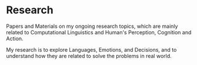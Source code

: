 # Research

Papers and Materials on my ongoing research topics, which are mainly related to Computational Linguistics and Human's Perception, Cognition and Action.

My research is to explore Languages, Emotions, and Decisions, and to understand how they are related to solve the problems in real world.

